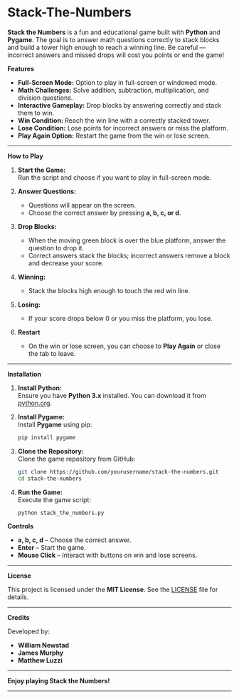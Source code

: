 # Stack-The-Numbers

**Stack the Numbers** is a fun and educational game built with **Python** and **Pygame**. The goal is to answer math questions correctly to stack blocks and build a tower high enough to reach a winning line. Be careful — incorrect answers and missed drops will cost you points or end the game!



**Features**

- **Full-Screen Mode:** Option to play in full-screen or windowed mode.
- **Math Challenges:** Solve addition, subtraction, multiplication, and division questions.
- **Interactive Gameplay:** Drop blocks by answering correctly and stack them to win.
- **Win Condition:** Reach the win line with a correctly stacked tower.
- **Lose Condition:** Lose points for incorrect answers or miss the platform.
- **Play Again Option:** Restart the game from the win or lose screen.

---

**How to Play**
1. **Start the Game:**  
   Run the script and choose if you want to play in full-screen mode.

2. **Answer Questions:**  
   - Questions will appear on the screen.
   - Choose the correct answer by pressing **a, b, c, or d**.

3. **Drop Blocks:**  
   - When the moving green block is over the blue platform, answer the question to drop it.
   - Correct answers stack the blocks; incorrect answers remove a block and decrease your score.

4. **Winning:**  
   - Stack the blocks high enough to touch the red win line.

5. **Losing:**  
   - If your score drops below 0 or you miss the platform, you lose.

6. **Restart**  
   - On the win or lose screen, you can choose to **Play Again** or close the tab to leave.

---

**Installation**

1. **Install Python:**  
   Ensure you have **Python 3.x** installed. You can download it from [python.org](https://www.python.org/).

2. **Install Pygame:**  
   Install **Pygame** using pip:

   ```bash
   pip install pygame
   ```

3. **Clone the Repository:**  
   Clone the game repository from GitHub:

   ```bash
   git clone https://github.com/yourusername/stack-the-numbers.git
   cd stack-the-numbers
   ```

4. **Run the Game:**  
   Execute the game script:

   ```bash
   python stack_the_numbers.py
   ```

**Controls**

- **a, b, c, d** – Choose the correct answer.  
- **Enter** – Start the game.  
- **Mouse Click** – Interact with buttons on win and lose screens.

---

**License**

This project is licensed under the **MIT License**. See the [LICENSE](LICENSE) file for details.

---

**Credits**

Developed by:  
- **William Newstad**  
- **James Murphy**  
- **Matthew Luzzi**


---

**Enjoy playing Stack the Numbers!**

---

